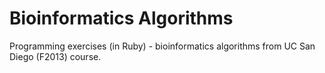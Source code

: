 Bioinformatics Algorithms
=========================

Programming exercises (in Ruby) - bioinformatics algorithms from UC San Diego (F2013) course.
